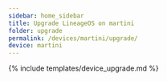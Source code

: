 ```yaml
---
sidebar: home_sidebar
title: Upgrade LineageOS on martini
folder: upgrade
permalink: /devices/martini/upgrade/
device: martini
---
```

{% include templates/device_upgrade.md %}
